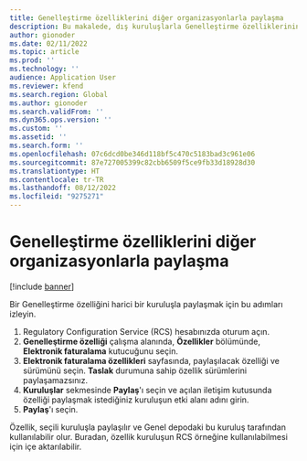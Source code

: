 ```yaml
---
title: Genelleştirme özelliklerini diğer organizasyonlarla paylaşma
description: Bu makalede, dış kuruluşlarla Genelleştirme özelliklerinin nasıl paylaşılacağı açıklanmaktadır.
author: gionoder
ms.date: 02/11/2022
ms.topic: article
ms.prod: ''
ms.technology: ''
audience: Application User
ms.reviewer: kfend
ms.search.region: Global
ms.author: gionoder
ms.search.validFrom: ''
ms.dyn365.ops.version: ''
ms.custom: ''
ms.assetid: ''
ms.search.form: ''
ms.openlocfilehash: 07c6dcd0be346d118bf5c470c5183bad3c961e06
ms.sourcegitcommit: 87e727005399c82cbb6509f5ce9fb33d18928d30
ms.translationtype: HT
ms.contentlocale: tr-TR
ms.lasthandoff: 08/12/2022
ms.locfileid: "9275271"
---
```

# <a name="share-globalization-features-with-other-organizations"></a>Genelleştirme özelliklerini diğer organizasyonlarla paylaşma

[!include [banner](../includes/banner.md)]

Bir Genelleştirme özelliğini harici bir kuruluşla paylaşmak için bu adımları izleyin.

1. Regulatory Configuration Service (RCS) hesabınızda oturum açın.
2. **Genelleştirme özelliği** çalışma alanında, **Özellikler** bölümünde, **Elektronik faturalama** kutucuğunu seçin.
3. **Elektronik faturalama özellikleri** sayfasında, paylaşılacak özelliği ve sürümünü seçin. **Taslak** durumuna sahip özellik sürümlerini paylaşamazsınız.
4. **Kuruluşlar** sekmesinde **Paylaş**'ı seçin ve açılan iletişim kutusunda özelliği paylaşmak istediğiniz kuruluşun etki alanı adını girin.
5. **Paylaş**'ı seçin.

Özellik, seçili kuruluşla paylaşılır ve Genel depodaki bu kuruluş tarafından kullanılabilir olur. Buradan, özellik kuruluşun RCS örneğine kullanılabilmesi için içe aktarılabilir.
